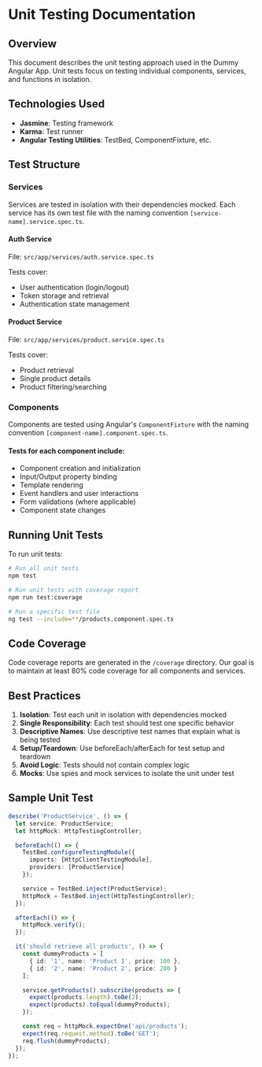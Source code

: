# Unit Testing Documentation

## Overview
This document describes the unit testing approach used in the Dummy Angular App. Unit tests focus on testing individual components, services, and functions in isolation.

## Technologies Used
- **Jasmine**: Testing framework
- **Karma**: Test runner
- **Angular Testing Utilities**: TestBed, ComponentFixture, etc.

## Test Structure

### Services
Services are tested in isolation with their dependencies mocked. Each service has its own test file with the naming convention `[service-name].service.spec.ts`.

#### Auth Service
File: `src/app/services/auth.service.spec.ts`

Tests cover:
- User authentication (login/logout)
- Token storage and retrieval
- Authentication state management

#### Product Service
File: `src/app/services/product.service.spec.ts`

Tests cover:
- Product retrieval
- Single product details
- Product filtering/searching

### Components
Components are tested using Angular's `ComponentFixture` with the naming convention `[component-name].component.spec.ts`.

#### Tests for each component include:
- Component creation and initialization
- Input/Output property binding
- Template rendering
- Event handlers and user interactions
- Form validations (where applicable)
- Component state changes

## Running Unit Tests
To run unit tests:

```bash
# Run all unit tests
npm test

# Run unit tests with coverage report
npm run test:coverage

# Run a specific test file
ng test --include=**/products.component.spec.ts
```

## Code Coverage
Code coverage reports are generated in the `/coverage` directory. Our goal is to maintain at least 80% code coverage for all components and services.

## Best Practices
1. **Isolation**: Test each unit in isolation with dependencies mocked
2. **Single Responsibility**: Each test should test one specific behavior
3. **Descriptive Names**: Use descriptive test names that explain what is being tested
4. **Setup/Teardown**: Use beforeEach/afterEach for test setup and teardown
5. **Avoid Logic**: Tests should not contain complex logic
6. **Mocks**: Use spies and mock services to isolate the unit under test

## Sample Unit Test

```typescript
describe('ProductService', () => {
  let service: ProductService;
  let httpMock: HttpTestingController;

  beforeEach(() => {
    TestBed.configureTestingModule({
      imports: [HttpClientTestingModule],
      providers: [ProductService]
    });

    service = TestBed.inject(ProductService);
    httpMock = TestBed.inject(HttpTestingController);
  });

  afterEach(() => {
    httpMock.verify();
  });

  it('should retrieve all products', () => {
    const dummyProducts = [
      { id: '1', name: 'Product 1', price: 100 },
      { id: '2', name: 'Product 2', price: 200 }
    ];

    service.getProducts().subscribe(products => {
      expect(products.length).toBe(2);
      expect(products).toEqual(dummyProducts);
    });

    const req = httpMock.expectOne('api/products');
    expect(req.request.method).toBe('GET');
    req.flush(dummyProducts);
  });
});
```